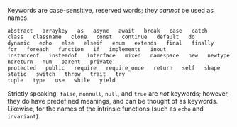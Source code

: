Keywords are case-sensitive, reserved words; they *cannot* be used as names.

```Hack
abstract   arraykey   as   async   await   break   case   catch   class   classname   clone   const   continue   default   do
dynamic   echo   else   elseif   enum   extends   final   finally   for   foreach   function   if   implements   inout
instanceof   insteadof   interface   mixed   namespace   new   newtype   noreturn   num   parent   private
protected   public   require   require_once   return   self   shape   static   switch   throw   trait   try
tuple   type   use   while   yield
```

Strictly speaking, `false`, `nonnull`, `null`, and `true` are *not* keywords; however, they do have predefined meanings,
and can be thought of as keywords. Likewise, for the names of the intrinsic functions (such as `echo` and `invariant`).

